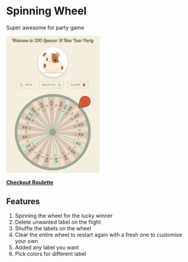 # Spinning Wheel

Super awesome for party game

<img width="250px" src='./img/demo.png' alt  = 'spinning wheel'/>

[**Checkout Roulette**](https://jackytsheng.github.io/angel-xjc-party/)

## Features

1. Spinning the wheel for the lucky winner
2. Delete unwanted label on the flight
3. Shuffle the labels on the wheel
4. Clear the entire wheel to restart again with a fresh one to customise your own
5. Added any label you want
6. Pick colors for different label
